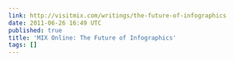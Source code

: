 ```yaml
---
link: http://visitmix.com/writings/the-future-of-infographics
date: 2011-06-26 16:49 UTC
published: true
title: 'MIX Online: The Future of Infographics'
tags: []
---
```



